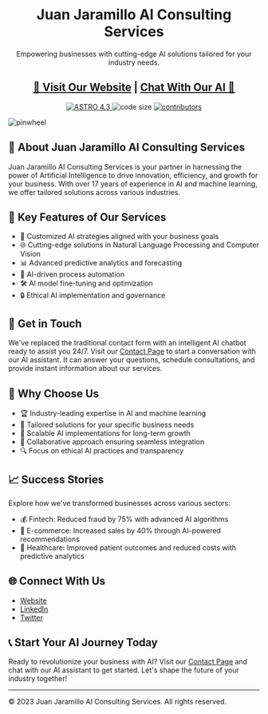 <h1 align=center>Juan Jaramillo AI Consulting Services</h1>
<p align=center>Empowering businesses with cutting-edge AI solutions tailored for your industry needs.</p>
<h2 align="center"><a target="_blank" href="https://juanjaramillo.ai" rel="nofollow"> 👀 Visit Our Website</a> | <a  target="_blank" href="https://juanjaramillo.ai/contact"> Chat With Our AI 🤖 </a>
</h2>
<p align=center>
  <a href="https://github.com/withastro/astro/releases/tag/astro%404.3.2" alt="Contributors">
    <img src="https://img.shields.io/static/v1?label=ASTRO&message=4.3&color=000&logo=astro" alt="ASTRO 4.3" />
  </a>

  <img src="https://img.shields.io/github/languages/code-size/themefisher/pinwheel-astro" alt="code size">

  <a href="https://github.com/themefisher/pinwheel-astro/graphs/contributors">
    <img src="https://img.shields.io/github/contributors/themefisher/bigspring-light-astro" alt="contributors"></a>
</p>

![pinwheel](https://demo.themefisher.com/thumbnails/pinwheel.png)

## 🚀 About Juan Jaramillo AI Consulting Services

Juan Jaramillo AI Consulting Services is your partner in harnessing the power of Artificial Intelligence to drive innovation, efficiency, and growth for your business. With over 17 years of experience in AI and machine learning, we offer tailored solutions across various industries.

## 📌 Key Features of Our Services

- 🧠 Customized AI strategies aligned with your business goals
- 🌐 Cutting-edge solutions in Natural Language Processing and Computer Vision
- 📊 Advanced predictive analytics and forecasting
- 🤖 AI-driven process automation
- 🛠️ AI model fine-tuning and optimization
- 🔒 Ethical AI implementation and governance

## 💬 Get in Touch

We've replaced the traditional contact form with an intelligent AI chatbot ready to assist you 24/7. Visit our [Contact Page](https://juanjaramillo.ai/contact) to start a conversation with our AI assistant. It can answer your questions, schedule consultations, and provide instant information about our services.

## 🌟 Why Choose Us

- 🏆 Industry-leading expertise in AI and machine learning
- 🎯 Tailored solutions for your specific business needs
- 🚀 Scalable AI implementations for long-term growth
- 🤝 Collaborative approach ensuring seamless integration
- 🔍 Focus on ethical AI practices and transparency

## 📈 Success Stories

Explore how we've transformed businesses across various sectors:

- 💰 Fintech: Reduced fraud by 75% with advanced AI algorithms
- 🛒 E-commerce: Increased sales by 40% through AI-powered recommendations
- 🏥 Healthcare: Improved patient outcomes and reduced costs with predictive analytics

## 🌐 Connect With Us

- [Website](https://juanjaramillo.ai)
- [LinkedIn](https://www.linkedin.com/in/juan-jaramillo-ai/)
- [Twitter](https://twitter.com/juanjaramilloai)

## 📞 Start Your AI Journey Today

Ready to revolutionize your business with AI? Visit our [Contact Page](https://juanjaramillo.ai/contact) and chat with our AI assistant to get started. Let's shape the future of your industry together!

---

© 2023 Juan Jaramillo AI Consulting Services. All rights reserved.
